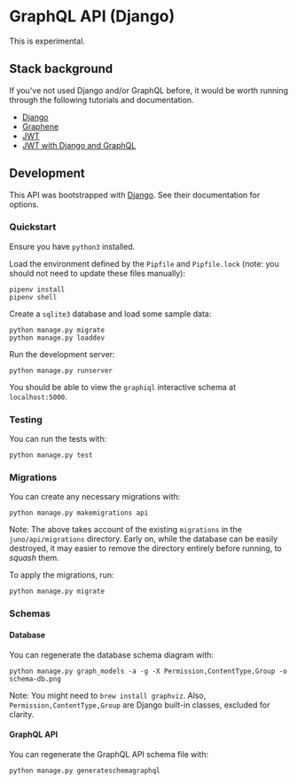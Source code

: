 # GraphQL API (Django)

This is experimental.

## Stack background
If you've not used Django and/or GraphQL before, it would be worth running through the following tutorials and documentation.

* [Django](https://docs.djangoproject.com/en/3.0/intro/tutorial01/)
* [Graphene](https://docs.graphene-python.org/projects/django/en/latest/tutorial-plain/)
* [JWT](https://jwt.io/introduction/)
* [JWT with Django and GraphQL](https://django-graphql-jwt.domake.io/en/latest/quickstart.html)

## Development

This API was bootstrapped with [Django](https://www.djangoproject.com/). See their documentation for options.

### Quickstart
Ensure you have `python3` installed.

Load the environment defined by the `Pipfile` and `Pipfile.lock` (note: you should not need to update these files manually):
```
pipenv install
pipenv shell
```

Create a `sqlite3` database and load some sample data:
```
python manage.py migrate
python manage.py loaddev
```

Run the development server:
```
python manage.py runserver
```

You should be able to view the `graphiql` interactive schema at `localhost:5000`.

### Testing
You can run the tests with:
```
python manage.py test
```

### Migrations
You can create any necessary migrations with:
```
python manage.py makemigrations api
```

Note: The above takes account of the existing `migrations` in the `juno/api/migrations` directory. Early on, while the database can be easily destroyed, it may easier to remove the directory entirely before running, to *squash* them.

To apply the migrations, run:
```
python manage.py migrate
```

### Schemas

#### Database
You can regenerate the database schema diagram with:
```
python manage.py graph_models -a -g -X Permission,ContentType,Group -o schema-db.png
```

Note: You might need to `brew install graphviz`. Also, `Permission,ContentType,Group` are Django built-in classes, excluded for clarity.

#### GraphQL API
You can regenerate the GraphQL API schema file with:
```
python manage.py generateschemagraphql
```
